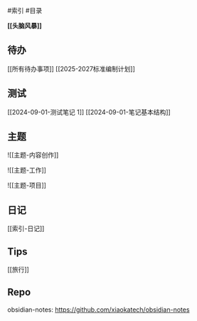 #索引 #目录

**[[头脑风暴]]**
## 待办
[[所有待办事项]]
[[2025-2027标准编制计划]]
## 测试
[[2024-09-01-测试笔记 1]]
[[2024-09-01-笔记基本结构]]

## 主题

![[主题-内容创作]]

![[主题-工作]]


![[主题-项目]]

## 日记
[[索引-日记]]

## Tips
[[旅行]]
## Repo

obsidian-notes: https://github.com/xiaokatech/obsidian-notes
